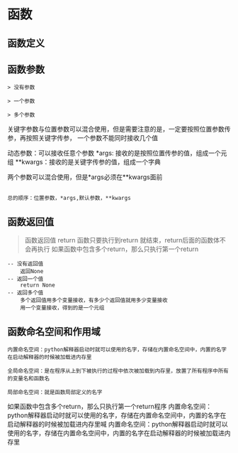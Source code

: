 # 函数


##  函数定义


## 函数参数

	> 没有参数
	
	> 一个参数
	
	> 多个参数
	

关键字参数与位置参数可以混合使用，但是需要注意的是，一定要按照位置参数传参，再按照关键字传参，
一个参数不能同时接收几个值

动态参数：可以接收任意个参数
*args: 接收的是按照位置传参的值，组成一个元组
**kwargs：接收的是关键字传参的值，组成一个字典

两个参数可以混合使用，但是*args必须在**kwargs面前
```

总的顺序：位置参数，*args,默认参数，**kwargs

```
## 函数返回值
	

> 函数返回值   return
  函数只要执行到return 就结束，return后面的函数体不会再执行
  如果函数中包含多个return，那么只执行第一个return

	-- 没有返回值   
		返回None
	-- 返回一个值   
		return None
	-- 返回多个值   
		多个返回值用多个变量接收，有多少个返回值就用多少变量接收
	    用一个变量接收，得到的是一个元组

## 函数命名空间和作用域
```
内置命名空间：python解释器启动时就可以使用的名字，存储在内置命名空间中，内置的名字在启动解释器的时候被加载进内存里

全局命名空间：是在程序从上到下被执行的过程中依次被加载到内存里，放置了所有程序中所有的变量名和函数名

局部命名空间：就是函数局部定义的名字
```

如果函数中包含多个return，那么只执行第一个return程序
内置命名空间：python解释器启动时就可以使用的名字，存储在内置命名空间中，内置的名字在启动解释器的时候被加载进内存里喊
内置命名空间：python解释器启动时就可以使用的名字，存储在内置命名空间中，内置的名字在启动解释器的时候被加载进内存里
